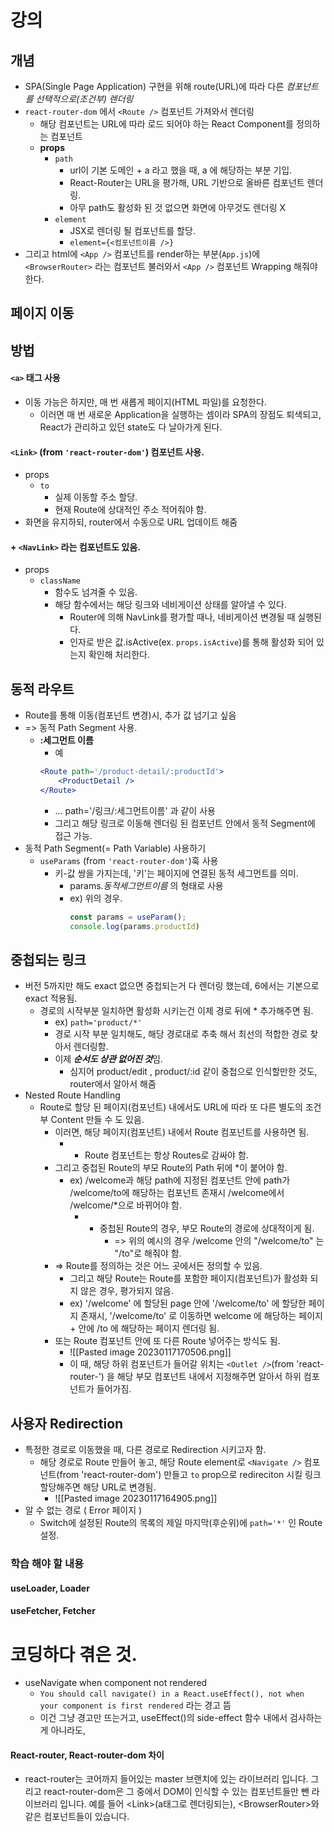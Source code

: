 # 강의
## 개념
- SPA(Single Page Application) 구현을 위해 route(URL)에 따라 다른 *컴포넌트를 선택적으로(조건부) 렌더링*
- `react-router-dom` 에서 `<Route />` 컴포넌트 가져와서 렌더링
	- 해당 컴포넌트는 URL에 따라 로드 되어야 하는 React Component를 정의하는 컴포넌트
	- **props**
		- `path`
			- url이 기본 도메인 + a 라고 했을 때, a 에 해당하는 부분 기입.
			- React-Router는 URL을 평가해, URL 기반으로 올바른 컴포넌트 렌더링.
			- 아무 path도 활성화 된 것 없으면 화면에 아무것도 렌더링 X
		- `element`
			- JSX로 렌더링 될 컴포넌트를 할당.
			- `element={<컴포넌트이름 />}`
- 그리고 html에 `<App />` 컴포넌트를 render하는 부분(`App.js`)에 `<BrowserRouter>` 라는 컴포넌트 불러와서  `<App />` 컴포넌트 Wrapping 해줘야 한다.
## 페이지 이동
## 방법
#### `<a>` 태그 사용
- 이동 가능은 하지만, 매 번 새롭게 페이지(HTML 파일)를 요청한다.
	- 이러면 매 번 새로운 Application을 실행하는 셈이라 SPA의 장점도 퇴색되고, React가 관리하고 있던 state도 다 날아가게 된다.
#### `<Link>` (from `'react-router-dom'`) 컴포넌트 사용.
- props
	- `to`
		- 실제 이동할 주소 할당.
		- 현재 Route에 상대적인 주소 적어줘야 함.
- 화면을 유지하되, router에서 수동으로 URL 업데이트 해줌
#### + `<NavLink>` 라는 컴포넌트도 있음.
- props
	- `className`
		- 함수도 넘겨줄 수 있음.
		- 해당 함수에서는 해당 링크와 네비게이션 상태를 알아낼 수 있다.
			- Router에 의해 NavLink를 평가할 때나, 네비게이션 변경될 때 실행된다.
			- 인자로 받은 값.isActive(ex. `props.isActive`)를 통해 활성화 되어 있는지 확인해 처리한다.
## 동적 라우트
- Route를 통해 이동(컴포넌트 변경)시, 추가 값 넘기고 싶음
- => 동적 Path Segment 사용.
	- **:세그먼트 이름**
		- 예 
		 ```jsx
		 <Route path='/product-detail/:productId'>
			 <ProductDetail />
		 </Route>
		```
		- ... path='/링크/:세그먼트이름' 과 같이 사용
		- 그리고 해당 링크로 이동해 렌더링 된 컴포넌트 안에서 동적 Segment에 접근 가능.
- 동적 Path Segment(= Path Variable) 사용하기
	- `useParams` (from `'react-router-dom'`)훅 사용
		- 키-값 쌍을 가지는데, '키'는  페이지에 연결된 동적 세그먼트를 의미.
			- params.*동적세그먼트이름* 의 형태로 사용
			- ex) 위의 경우. 
				```jsx
				const params = useParam();
				console.log(params.productId) 
				```
## 중첩되는 링크
- 버전 5까지만 해도 exact 없으면 중첩되는거 다 렌더링 했는데, 6에서는 기본으로 exact 적용됨. 
	- 경로의 시작부분 일치하면 활성화 시키는건 이제 경로 뒤에 * 추가해주면 됨.
		- ex) `path='product/*'`
		- 경로 시작 부분 일치해도, 해당 경로대로 추축 해서 최선의 적합한 경로 찾아서 렌더링함.
		- 이제 ***순서도 상관 없어진 것***임.
			- 심지어 product/edit , product/:id 같이 중첩으로 인식할만한 것도, router에서 알아서 해줌
- Nested Route Handling
	- Route로 할당 된 페이지(컴포넌트) 내에서도 URL에 따라 또 다른 별도의 조건부 Content 만들 수 도 있음.
		- 이러면, 해당 페이지(컴포넌트) 내에서 Route 컴포넌트를 사용하면 됨.
			- + Route 컴포넌트는 항상 Routes로 감싸야 함.
		- 그리고 중첩된 Route의 부모 Route의 Path 뒤에 \*이 붙어야 함.
			- ex) /welcome과 해당 path에 지정된 컴포넌트 안에 path가 /welcome/to에 해당하는 컴포넌트 존재시 /welcome에서 /welcome/*으로 바뀌어야 함.
				- + 중첩된 Route의 경우, 부모 Route의 경로에 상대적이게 됨.
					- => 위의 예시의 경우 /welcome 안의 "/welcome/to" 는 "/to"로 해줘야 함.
		- => Route를 정의하는 것은 어느 곳에서든 정의할 수 있음.
			- 그리고 해당 Route는 Route를 포함한 페이지(컴포넌트)가 활성화 되지 않은 경우, 평가되지 않음.
			- ex) '/welcome' 에 할당된 page 안에 '/welcome/to' 에 할당한 페이지 존재시, '/welcome/to' 로 이동하면 welcome 에 해당하는 페이지 + 안에 /to 에 해당하는 페이지 렌더링 됨.
		- 또는 Route 컴포넌트 안에 또 다른 Route 넣어주는 방식도 됨.
			- ![[Pasted image 20230117170506.png]]
			- 이 때, 해당 하위 컴포넌트가 들어갈 위치는 `<Outlet />`(from 'react-router-') 을 해당 부모 컴포넌트 내에서 지정해주면 알아서 하위 컴포넌트가 들어가짐.
## 사용자 Redirection
- 특정한 경로로 이동했을 때, 다른 경로로 Redirection 시키고자 함.
	- 해당 경로로 Route 만들어 놓고, 해당 Route element로  `<Navigate />` 컴포넌트(from 'react-router-dom') 만들고 `to` prop으로 redireciton 시킬 링크 할당해주면 해당 URL로 변경됨.
		- ![[Pasted image 20230117164905.png]]
- 알 수 없는 경로 ( Error 페이지 )
	- Switch에 설정된 Route의 목록의 제일 마지막(후순위)에 `path='*'` 인 Route 설정.
### 학습 해야 할 내용
#### useLoader, Loader
#### useFetcher, Fetcher
# 코딩하다 겪은 것.
- useNavigate when component not rendered
	- `You should call navigate() in a React.useEffect(), not when your component is first rendered` 라는 경고 뜸
	- 이건 그냥 경고만 뜨는거고, useEffect()의 side-effect 함수 내에서 검사하는게 아니라도, 
#### React-router, React-router-dom 차이
- react-router는 코어까지 들어있는 master 브랜치에 있는 라이브러리 입니다.
그리고 react-router-dom은 그 중에서 DOM이 인식할 수 있는 컴포넌트들만 뺀 라이브러리 입니다. 예를 들어 \<Link\>(a태그로 렌더링되는), \<BrowserRouter\>와 같은 컴포넌트들이 있습니다.